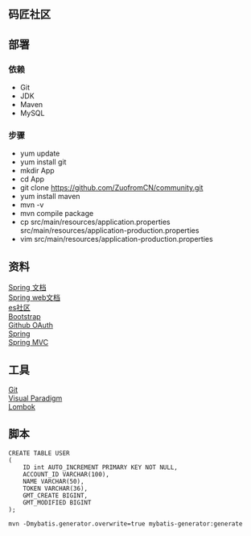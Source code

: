 ## 码匠社区

## 部署
### 依赖
- Git
- JDK
- Maven
- MySQL
### 步骤
- yum update
- yum install git
- mkdir App
- cd App
- git clone https://github.com/ZuofromCN/community.git
- yum install maven
- mvn -v
- mvn compile package
- cp src/main/resources/application.properties src/main/resources/application-production.properties
- vim src/main/resources/application-production.properties


## 资料
[Spring 文档](https://spring.io/guides)  
[Spring web文档](https://spring.io/guides/gs/serving-web-content/)  
[es社区](https://elasticsearch.cn/explore/)  
[Bootstrap](https://v3.bootcss.com/getting-starte)   
[Github OAuth](https://developer.github.com/apps/)  
[Spring](https://docs.spring.io/spring-boot/docs/2.0.0.RC1/reference/htmlsingle/#boot-features-embedded-database-support)  
[Spring MVC](https://docs.spring.io/spring/docs/5.0.3.RELEASE/spring-framework-reference/web.html#mvc-handlermapping-interceptor)  

## 工具
[Git](https://www.git-scm.com/download)  
[Visual Paradigm](https://www.visual-paradigm.com/cn/)  
[Lombok](https://projectlombok.org/features/all)

## 脚本
```$sql
CREATE TABLE USER
(
    ID int AUTO_INCREMENT PRIMARY KEY NOT NULL,
    ACCOUNT_ID VARCHAR(100),
    NAME VARCHAR(50),
    TOKEN VARCHAR(36),
    GMT_CREATE BIGINT,
    GMT_MODIFIED BIGINT
);
```
```$mvn
mvn -Dmybatis.generator.overwrite=true mybatis-generator:generate
```